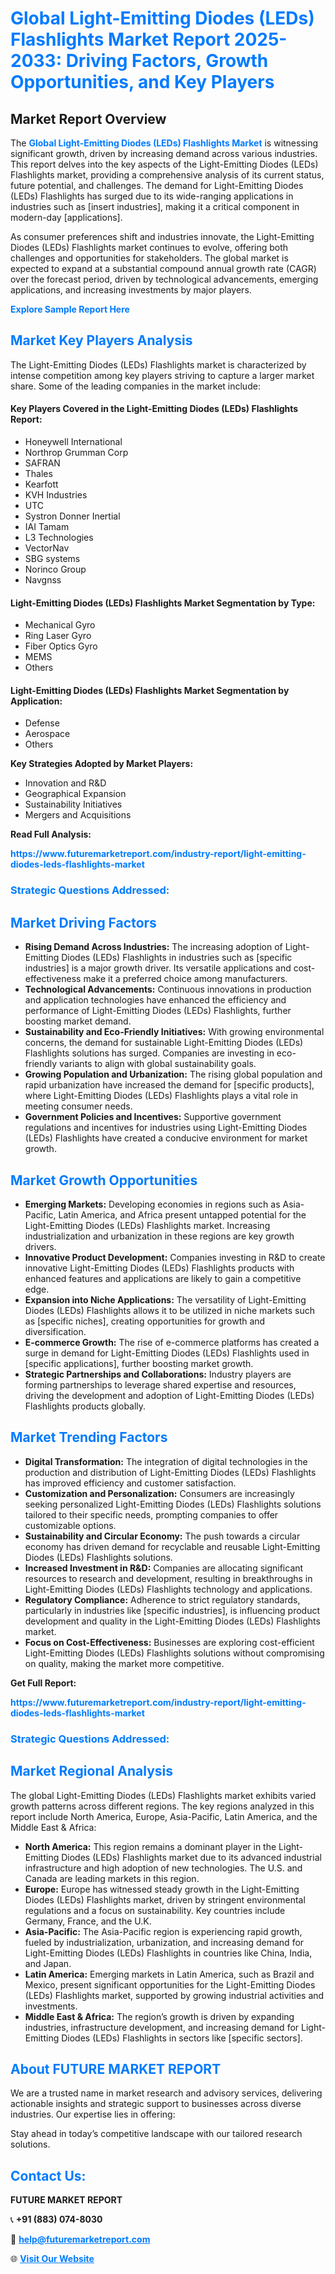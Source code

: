 <h1 style="color: #007BFF;">Global Light-Emitting Diodes (LEDs) Flashlights Market Report 2025-2033: Driving Factors, Growth Opportunities, and Key Players</h1>

<section id="overview">
<h2>Market Report Overview</h2>
<p>The <a href="https://www.futuremarketreport.com/industry-report/light-emitting-diodes-leds-flashlights-market" style="color: #007BFF; text-decoration: none;"><strong>Global Light-Emitting Diodes (LEDs) Flashlights Market</strong></a> is witnessing significant growth, driven by increasing demand across various industries. This report delves into the key aspects of the Light-Emitting Diodes (LEDs) Flashlights market, providing a comprehensive analysis of its current status, future potential, and challenges. The demand for Light-Emitting Diodes (LEDs) Flashlights has surged due to its wide-ranging applications in industries such as [insert industries], making it a critical component in modern-day [applications].</p>
<p>As consumer preferences shift and industries innovate, the Light-Emitting Diodes (LEDs) Flashlights market continues to evolve, offering both challenges and opportunities for stakeholders. The global market is expected to expand at a substantial compound annual growth rate (CAGR) over the forecast period, driven by technological advancements, emerging applications, and increasing investments by major players.</p>
</section>

<section id="overview">
<p><a href="https://www.futuremarketreport.com/request-sample/reportId=37717" style="color: #007BFF; text-decoration: none;"><strong>Explore Sample Report Here</strong></a></p>
</section>

<section id="key-players">
<h2 style="color: #007BFF;">Market Key Players Analysis</h2>
<p>The Light-Emitting Diodes (LEDs) Flashlights market is characterized by intense competition among key players striving to capture a larger market share. Some of the leading companies in the market include:</p>
<h4>Key Players Covered in the Light-Emitting Diodes (LEDs) Flashlights Report:</h4>
<ul><li>Honeywell International</li><li>Northrop Grumman Corp</li><li>SAFRAN</li><li>Thales</li><li>Kearfott</li><li>KVH Industries</li><li>UTC</li><li>Systron Donner Inertial</li><li>IAI Tamam</li><li>L3 Technologies</li><li>VectorNav</li><li>SBG systems</li><li>Norinco Group</li><li>Navgnss</li></ul>
<h4>Light-Emitting Diodes (LEDs) Flashlights Market Segmentation by Type:</h4>
<ul><li>Mechanical Gyro</li><li>Ring Laser Gyro</li><li>Fiber Optics Gyro</li><li>MEMS</li><li>Others</li></ul>

<h4>Light-Emitting Diodes (LEDs) Flashlights Market Segmentation by Application:</h4>
<ul><li>Defense</li><li>Aerospace</li><li>Others</li></ul>
<p><strong>Key Strategies Adopted by Market Players:</strong></p>
<ul>
<li>Innovation and R&D</li>
<li>Geographical Expansion</li>
<li>Sustainability Initiatives</li>
<li>Mergers and Acquisitions</li>
</ul>
</section>

<section>
<p><strong>Read Full Analysis: </strong></p><a href="https://www.futuremarketreport.com/industry-report/light-emitting-diodes-leds-flashlights-market" style="color: #007BFF; text-decoration: none;"><strong>https://www.futuremarketreport.com/industry-report/light-emitting-diodes-leds-flashlights-market</strong></a>
<h3 style="color: #007BFF;">Strategic Questions Addressed:</h3>
</section>

<section id="driving-factors">
<h2 style="color: #007BFF;">Market Driving Factors</h2>
<ul>
<li><strong>Rising Demand Across Industries:</strong> The increasing adoption of Light-Emitting Diodes (LEDs) Flashlights in industries such as [specific industries] is a major growth driver. Its versatile applications and cost-effectiveness make it a preferred choice among manufacturers.</li>
<li><strong>Technological Advancements:</strong> Continuous innovations in production and application technologies have enhanced the efficiency and performance of Light-Emitting Diodes (LEDs) Flashlights, further boosting market demand.</li>
<li><strong>Sustainability and Eco-Friendly Initiatives:</strong> With growing environmental concerns, the demand for sustainable Light-Emitting Diodes (LEDs) Flashlights solutions has surged. Companies are investing in eco-friendly variants to align with global sustainability goals.</li>
<li><strong>Growing Population and Urbanization:</strong> The rising global population and rapid urbanization have increased the demand for [specific products], where Light-Emitting Diodes (LEDs) Flashlights plays a vital role in meeting consumer needs.</li>
<li><strong>Government Policies and Incentives:</strong> Supportive government regulations and incentives for industries using Light-Emitting Diodes (LEDs) Flashlights have created a conducive environment for market growth.</li>
</ul>
</section>

<section id="growth-opportunities">
<h2 style="color: #007BFF;">Market Growth Opportunities</h2>
<ul>
<li><strong>Emerging Markets:</strong> Developing economies in regions such as Asia-Pacific, Latin America, and Africa present untapped potential for the Light-Emitting Diodes (LEDs) Flashlights market. Increasing industrialization and urbanization in these regions are key growth drivers.</li>
<li><strong>Innovative Product Development:</strong> Companies investing in R&D to create innovative Light-Emitting Diodes (LEDs) Flashlights products with enhanced features and applications are likely to gain a competitive edge.</li>
<li><strong>Expansion into Niche Applications:</strong> The versatility of Light-Emitting Diodes (LEDs) Flashlights allows it to be utilized in niche markets such as [specific niches], creating opportunities for growth and diversification.</li>
<li><strong>E-commerce Growth:</strong> The rise of e-commerce platforms has created a surge in demand for Light-Emitting Diodes (LEDs) Flashlights used in [specific applications], further boosting market growth.</li>
<li><strong>Strategic Partnerships and Collaborations:</strong> Industry players are forming partnerships to leverage shared expertise and resources, driving the development and adoption of Light-Emitting Diodes (LEDs) Flashlights products globally.</li>
</ul>
</section>

<section id="trending-factors">
<h2 style="color: #007BFF;">Market Trending Factors</h2>
<ul>
<li><strong>Digital Transformation:</strong> The integration of digital technologies in the production and distribution of Light-Emitting Diodes (LEDs) Flashlights has improved efficiency and customer satisfaction.</li>
<li><strong>Customization and Personalization:</strong> Consumers are increasingly seeking personalized Light-Emitting Diodes (LEDs) Flashlights solutions tailored to their specific needs, prompting companies to offer customizable options.</li>
<li><strong>Sustainability and Circular Economy:</strong> The push towards a circular economy has driven demand for recyclable and reusable Light-Emitting Diodes (LEDs) Flashlights solutions.</li>
<li><strong>Increased Investment in R&D:</strong> Companies are allocating significant resources to research and development, resulting in breakthroughs in Light-Emitting Diodes (LEDs) Flashlights technology and applications.</li>
<li><strong>Regulatory Compliance:</strong> Adherence to strict regulatory standards, particularly in industries like [specific industries], is influencing product development and quality in the Light-Emitting Diodes (LEDs) Flashlights market.</li>
<li><strong>Focus on Cost-Effectiveness:</strong> Businesses are exploring cost-efficient Light-Emitting Diodes (LEDs) Flashlights solutions without compromising on quality, making the market more competitive.</li>
</ul>
</section>

<section>
<p><strong>Get Full Report: </strong></p><a href="https://www.futuremarketreport.com/industry-report/light-emitting-diodes-leds-flashlights-market" style="color: #007BFF; text-decoration: none;"><strong>https://www.futuremarketreport.com/industry-report/light-emitting-diodes-leds-flashlights-market</strong></a>
<h3 style="color: #007BFF;">Strategic Questions Addressed:</h3>
</section>


<section id="regional-analysis">
<h2 style="color: #007BFF;">Market Regional Analysis</h2>
<p>The global Light-Emitting Diodes (LEDs) Flashlights market exhibits varied growth patterns across different regions. The key regions analyzed in this report include North America, Europe, Asia-Pacific, Latin America, and the Middle East & Africa:</p>
<ul>
<li><strong>North America:</strong> This region remains a dominant player in the Light-Emitting Diodes (LEDs) Flashlights market due to its advanced industrial infrastructure and high adoption of new technologies. The U.S. and Canada are leading markets in this region.</li>
<li><strong>Europe:</strong> Europe has witnessed steady growth in the Light-Emitting Diodes (LEDs) Flashlights market, driven by stringent environmental regulations and a focus on sustainability. Key countries include Germany, France, and the U.K.</li>
<li><strong>Asia-Pacific:</strong> The Asia-Pacific region is experiencing rapid growth, fueled by industrialization, urbanization, and increasing demand for Light-Emitting Diodes (LEDs) Flashlights in countries like China, India, and Japan.</li>
<li><strong>Latin America:</strong> Emerging markets in Latin America, such as Brazil and Mexico, present significant opportunities for the Light-Emitting Diodes (LEDs) Flashlights market, supported by growing industrial activities and investments.</li>
<li><strong>Middle East & Africa:</strong> The region’s growth is driven by expanding industries, infrastructure development, and increasing demand for Light-Emitting Diodes (LEDs) Flashlights in sectors like [specific sectors].</li>
</ul>
</section>

<footer>
<h2 style="color: #007BFF;">About FUTURE MARKET REPORT</h2>
<p>We are a trusted name in market research and advisory services, delivering actionable insights and strategic support to businesses across diverse industries. Our expertise lies in offering:</p>

<p>Stay ahead in today’s competitive landscape with our tailored research solutions.</p>

<h2 style="color: #007BFF;">Contact Us:</h2>
<p><strong>FUTURE MARKET REPORT</strong></p>
<p>📞 <strong>+91 (883) 074-8030</strong></p>
<p>📧 <strong><a href="mailto:help@futuremarketreport.com" style="color: #007BFF;">help@futuremarketreport.com</a></strong></p>
<p>🌐 <strong><a href="https://www.futuremarketreport.com/" style="color: #007BFF;">Visit Our Website</a></strong></p>
</footer>